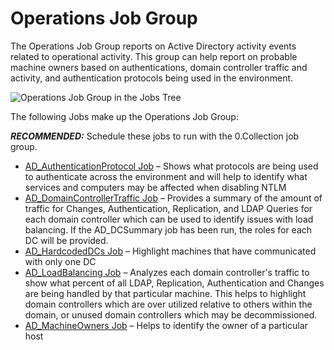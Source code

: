 # Operations Job Group

The Operations Job Group reports on Active Directory activity events related to operational
activity. This group can help report on probable machine owners based on authentications, domain
controller traffic and activity, and authentication protocols being used in the environment.

![Operations Job Group in the Jobs Tree](/img/versioned_docs/accessanalyzer_11.6/accessanalyzer/admin/hostmanagement/jobstree.webp)

The following Jobs make up the Operations Job Group:

**_RECOMMENDED:_** Schedule these jobs to run with the 0.Collection job group.

- [AD_AuthenticationProtocol Job](/docs/accessanalyzer/11.6/solutions/activedirectory/activity/operations/ad_authenticationprotocol.md)
  – Shows what protocols are being used to authenticate across the environment and will help to
  identify what services and computers may be affected when disabling NTLM
- [AD_DomainControllerTraffic Job](/docs/accessanalyzer/11.6/solutions/activedirectory/activity/operations/ad_domaincontrollertraffic.md)
  – Provides a summary of the amount of traffic for Changes, Authentication, Replication, and LDAP
  Queries for each domain controller which can be used to identify issues with load balancing. If
  the AD_DCSummary job has been run, the roles for each DC will be provided.
- [AD_HardcodedDCs Job](/docs/accessanalyzer/11.6/solutions/activedirectory/activity/operations/ad_hardcodeddcs.md)
  – Highlight machines that have communicated with only one DC
- [AD_LoadBalancing Job](/docs/accessanalyzer/11.6/solutions/activedirectory/activity/operations/ad_loadbalancing.md)
  – Analyzes each domain controller's traffic to show what percent of all LDAP, Replication,
  Authentication and Changes are being handled by that particular machine. This helps to highlight
  domain controllers which are over utilized relative to others within the domain, or unused domain
  controllers which may be decommissioned.
- [AD_MachineOwners Job](/docs/accessanalyzer/11.6/solutions/activedirectory/activity/operations/ad_machineowners.md)
  – Helps to identify the owner of a particular host
